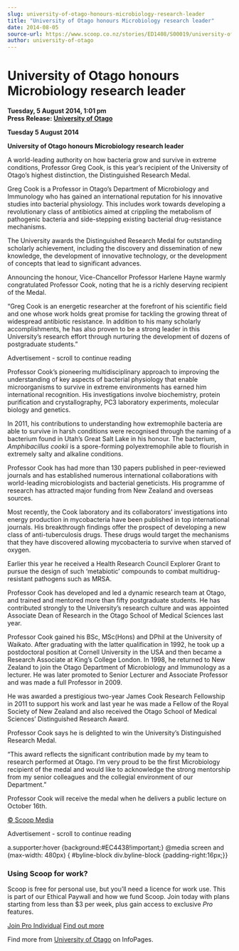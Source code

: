 ```yaml
---
slug: university-of-otago-honours-microbiology-research-leader
title: "University of Otago honours Microbiology research leader"
date: 2014-08-05
source-url: https://www.scoop.co.nz/stories/ED1408/S00019/university-of-otago-honours-microbiology-research-leader.htm
author: university-of-otago
---
```

University of Otago honours Microbiology research leader
========================================================

**Tuesday, 5 August 2014, 1:01 pm**  
**Press Release: [University of Otago](https://info.scoop.co.nz/University_of_Otago)**

**Tuesday 5 August 2014**

**University of Otago honours Microbiology research leader**

A world-leading authority on how bacteria grow and survive in extreme conditions, Professor Greg Cook, is this year’s recipient of the University of Otago’s highest distinction, the Distinguished Research Medal.

Greg Cook is a Professor in Otago’s Department of Microbiology and Immunology who has gained an international reputation for his innovative studies into bacterial physiology. This includes work towards developing a revolutionary class of antibiotics aimed at crippling the metabolism of pathogenic bacteria and side-stepping existing bacterial drug-resistance mechanisms.

The University awards the Distinguished Research Medal for outstanding scholarly achievement, including the discovery and dissemination of new knowledge, the development of innovative technology, or the development of concepts that lead to significant advances.

Announcing the honour, Vice-Chancellor Professor Harlene Hayne warmly congratulated Professor Cook, noting that he is a richly deserving recipient of the Medal.

“Greg Cook is an energetic researcher at the forefront of his scientific field and one whose work holds great promise for tackling the growing threat of widespread antibiotic resistance. In addition to his many scholarly accomplishments, he has also proven to be a strong leader in this University’s research effort through nurturing the development of dozens of postgraduate students.”

Advertisement - scroll to continue reading





Professor Cook’s pioneering multidisciplinary approach to improving the understanding of key aspects of bacterial physiology that enable microorganisms to survive in extreme environments has earned him international recognition. His investigations involve biochemistry, protein purification and crystallography, PC3 laboratory experiments, molecular biology and genetics.

In 2011, his contributions to understanding how extremophile bacteria are able to survive in harsh conditions were recognised through the naming of a bacterium found in Utah’s Great Salt Lake in his honour. The bacterium, _Amphibacillus cookii_ is a spore-forming polyextremophile able to flourish in extremely salty and alkaline conditions.

Professor Cook has had more than 130 papers published in peer-reviewed journals and has established numerous international collaborations with world-leading microbiologists and bacterial geneticists. His programme of research has attracted major funding from New Zealand and overseas sources.

Most recently, the Cook laboratory and its collaborators’ investigations into energy production in mycobacteria have been published in top international journals. His breakthrough findings offer the prospect of developing a new class of anti-tuberculosis drugs. These drugs would target the mechanisms that they have discovered allowing mycobacteria to survive when starved of oxygen.

Earlier this year he received a Health Research Council Explorer Grant to pursue the design of such ‘metabiotic’ compounds to combat multidrug-resistant pathogens such as MRSA.

Professor Cook has developed and led a dynamic research team at Otago, and trained and mentored more than fifty postgraduate students. He has contributed strongly to the University’s research culture and was appointed Associate Dean of Research in the Otago School of Medical Sciences last year.

Professor Cook gained his BSc, MSc(Hons) and DPhil at the University of Waikato. After graduating with the latter qualification in 1992, he took up a postdoctoral position at Cornell University in the USA and then became a Research Associate at King’s College London. In 1998, he returned to New Zealand to join the Otago Department of Microbiology and Immunology as a lecturer. He was later promoted to Senior Lecturer and Associate Professor and was made a full Professor in 2009.

He was awarded a prestigious two-year James Cook Research Fellowship in 2011 to support his work and last year he was made a Fellow of the Royal Society of New Zealand and also received the Otago School of Medical Sciences’ Distinguished Research Award.

Professor Cook says he is delighted to win the University’s Distinguished Research Medal.

“This award reflects the significant contribution made by my team to research performed at Otago. I’m very proud to be the first Microbiology recipient of the medal and would like to acknowledge the strong mentorship from my senior colleagues and the collegial environment of our Department.”

Professor Cook will receive the medal when he delivers a public lecture on October 16th.

  

[© Scoop Media](http://www.scoop.co.nz/about/terms.html)  

Advertisement - scroll to continue reading



a.supporter:hover {background:#EC4438!important;} @media screen and (max-width: 480px) { #byline-block div.byline-block {padding-right:16px;}}

### Using Scoop for work?

Scoop is free for personal use, but you’ll need a licence for work use. This is part of our Ethical Paywall and how we fund Scoop. Join today with plans starting from less than $3 per week, plus gain access to exclusive _Pro_ features.  
  
[Join Pro Individual](https://pro.scoop.co.nz/Individual/?from=ProIn24) [Find out more](https://pro.scoop.co.nz/using-scoop-for-work/?from=ProIn24)

Find more from [University of Otago](https://info.scoop.co.nz/University_of_Otago) on InfoPages.